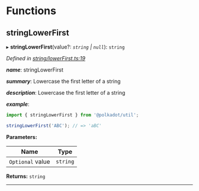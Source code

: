 

# Functions

<a id="stringlowerfirst"></a>

##  stringLowerFirst

▸ **stringLowerFirst**(value?: *`string` | `null`*): `string`

*Defined in [string/lowerFirst.ts:19](https://github.com/polkadot-js/common/blob/49b0c84/packages/util/src/string/lowerFirst.ts#L19)*

*__name__*: stringLowerFirst

*__summary__*: Lowercase the first letter of a string

*__description__*: Lowercase the first letter of a string

*__example__*:   

```javascript
import { stringLowerFirst } from '@polkadot/util';

stringLowerFirst('ABC'); // => 'aBC'
```

**Parameters:**

| Name | Type |
| ------ | ------ |
| `Optional` value | `string` | `null` |

**Returns:** `string`

___

